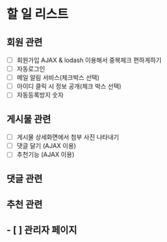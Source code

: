 # 할 일 리스트

## 회원 관련
- [ ] 회원가입 AJAX & lodash 이용해서 중복체크 편하게하기
- [ ] 자동로그인
- [ ] 메일 알림 서비스(체크박스 선택)
- [ ] 아이디 클릭 시 정보 공개(체크 박스 선택)
- [ ] 자동등록방지 숫자
## 게시물 관련
- [ ] 게시물 상세화면에서 첨부 사진 나타내기
- [ ] 댓글 달기 (AJAX 이용)
- [ ] 추천기능 (AJAX 이용)
## 댓글 관련

## 추천 관련

## - [ ] 관리자 페이지